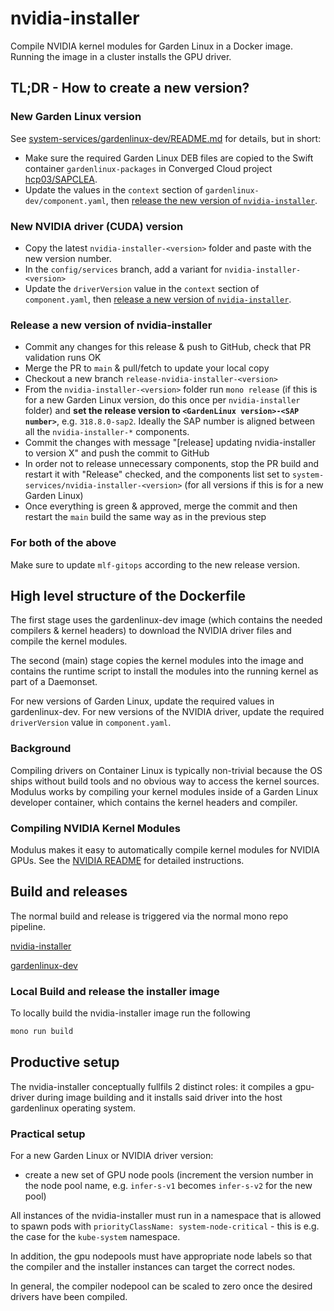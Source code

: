 # nvidia-installer

Compile NVIDIA kernel modules for Garden Linux in a Docker image. Running the image in a cluster installs the GPU driver.

## TL;DR - How to create a new version?

### New Garden Linux version

See [system-services/gardenlinux-dev/README.md](../gardenlinux-dev/README.md) for details, but in short:

* Make sure the required Garden Linux DEB files are copied to the Swift container `gardenlinux-packages` in Converged Cloud
  project [hcp03/SAPCLEA](https://dashboard.eu-de-1.cloud.sap/hcp03/sapclea/home).
* Update the values in the `context` section of `gardenlinux-dev/component.yaml`, then [release the new version of 
`nvidia-installer`](#release-a-new-version-of-nvidia-installer).

### New NVIDIA driver (CUDA) version

* Copy the latest `nvidia-installer-<version>` folder and paste with the new version number. 
* In the `config/services` branch, add a variant for `nvidia-installer-<version>` 
* Update the `driverVersion` value in the `context` section of `component.yaml`, then [release a new version of 
`nvidia-installer`](#release-a-new-version-of-nvidia-installer).

### Release a new version of nvidia-installer

* Commit any changes for this release & push to GitHub, check that PR validation runs OK
* Merge the PR to `main` & pull/fetch to update your local copy
* Checkout a new branch `release-nvidia-installer-<version>`
* From the `nvidia-installer-<version>` folder run `mono release` (if this is for a new Garden Linux version, do this once 
  per `nvidia-installer` folder) and **set the release version to `<GardenLinux version>-<SAP number>`**, e.g. `318.8.0-sap2`.
  Ideally the SAP number is aligned between all the `nvidia-installer-*` components.
* Commit the changes with message "\[release\] updating nvidia-installer to version X" and push the commit to GitHub
* In order not to release unnecessary components, stop the PR build and restart it with "Release" checked, and the
  components list set to `system-services/nvidia-installer-<version>` (for all versions if this is for a new Garden Linux)
* Once everything is green & approved, merge the commit and then restart the `main` build the same way as in the 
  previous step 

### For both of the above

Make sure to update `mlf-gitops` according to the new release version.

## High level structure of the Dockerfile

The first stage uses the gardenlinux-dev image (which contains the needed compilers & kernel headers) to download
the NVIDIA driver files and compile the kernel modules.

The second (main) stage copies the kernel modules into the image and contains the runtime script to install
the modules into the running kernel as part of a Daemonset.

For new versions of Garden Linux, update the required values in gardenlinux-dev.
For new versions of the NVIDIA driver, update the required `driverVersion` value in `component.yaml`.

### Background

Compiling drivers on Container Linux is typically non-trivial because the OS ships
without build tools and no obvious way to access the kernel sources. Modulus works
by compiling your kernel modules inside of a Garden Linux developer container,
which contains the kernel headers and compiler.

### Compiling NVIDIA Kernel Modules

Modulus makes it easy to automatically compile kernel modules for NVIDIA GPUs. See the [NVIDIA README](nvidia/README.md) for detailed instructions.

## Build and releases

The normal build and release is triggered via the normal mono repo pipeline.

[nvidia-installer](README.md)

[gardenlinux-dev](./../gardenlinux-dev/README.md)

### Local Build and release the installer image

To locally build the nvidia-installer image run the following

```bash
mono run build
```

## Productive setup

The nvidia-installer conceptually fullfils 2 distinct roles: it compiles a gpu-driver during image building
and it installs said driver into the host gardenlinux operating system.

### Practical setup

For a new Garden Linux or NVIDIA driver version:
- create a new set of GPU node pools (increment the version number in the node pool name, e.g. `infer-s-v1` becomes
 `infer-s-v2` for the new pool)

All instances of the nvidia-installer must run in a namespace that is allowed to
spawn pods with `priorityClassName: system-node-critical` - this is e.g. the case
for the `kube-system` namespace.

In addition, the gpu nodepools must have appropriate node labels so that the
compiler and the installer instances can target the correct nodes.

In general, the compiler nodepool can be scaled to zero once the desired drivers
have been compiled.
